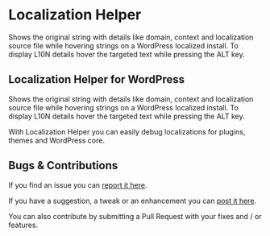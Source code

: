 Localization Helper
=================================

Shows the original string with details like domain, context and localization source file while hovering strings on a WordPress localized install. To display L10N details hover the targeted text while pressing the ALT key.

Localization Helper for WordPress
---------------------------------------------------

Shows the original string with details like domain, context and localization source file while hovering strings on a WordPress localized install. To display L10N details hover the targeted text while pressing the ALT key.

With Localization Helper you can easily debug localizations for plugins, themes and WordPress core.

Bugs & Contributions
--------------------

If you find an issue you can <a href="https://github.com/deconf/Localization-Helper/issues">report it here</a>. 

If you have a suggestion, a tweak or an enhancement you can <a href="https://github.com/deconf/Localization-Helper/labels/enhancement">post it here</a>.

You can also contribute by submitting a Pull Request with your fixes and / or features.
